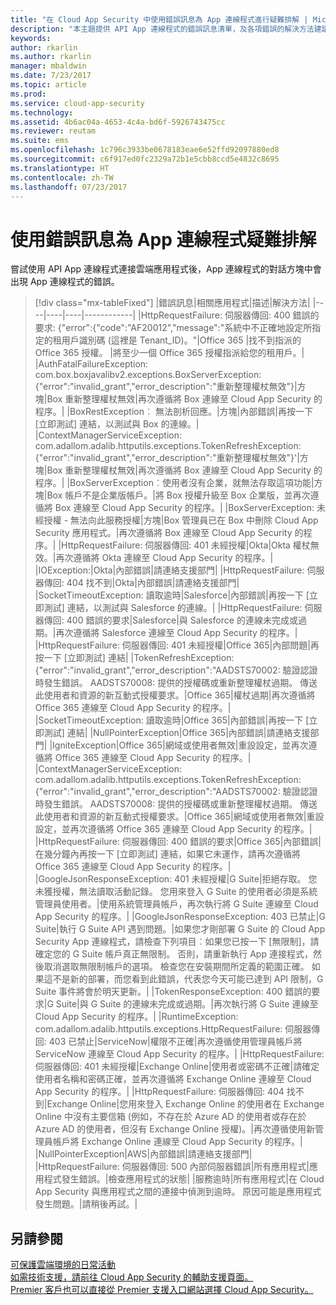 ```yaml
---
title: "在 Cloud App Security 中使用錯誤訊息為 App 連線程式進行疑難排解 | Microsoft Docs"
description: "本主題提供 API App 連線程式的錯誤訊息清單，及各項錯誤的解決方法建議。"
keywords: 
author: rkarlin
ms.author: rkarlin
manager: mbaldwin
ms.date: 7/23/2017
ms.topic: article
ms.prod: 
ms.service: cloud-app-security
ms.technology: 
ms.assetid: 4b6ac04a-4653-4c4a-bd6f-5926743475cc
ms.reviewer: reutam
ms.suite: ems
ms.openlocfilehash: 1c796c3933be0678183eae6e52ffd92097880ed8
ms.sourcegitcommit: c6f917ed0fc2329a72b1e5cbb8ccd5e4832c8695
ms.translationtype: HT
ms.contentlocale: zh-TW
ms.lasthandoff: 07/23/2017
---
```

# <a name="troubleshooting-app-connectors-using-error-messages"></a>使用錯誤訊息為 App 連線程式疑難排解

嘗試使用 API App 連線程式連接雲端應用程式後，App 連線程式的對話方塊中會出現 App 連線程式的錯誤。


> [!div class="mx-tableFixed"]
|錯誤訊息|相關應用程式|描述|解決方法|
|----|----|----|------------|
|HttpRequestFailure: 伺服器傳回: 400 錯誤的要求: {"error":{"code":"AF20012","message":"系統中不正確地設定所指定的租用戶識別碼 (這裡是 Tenant_ID)。"|Office 365 |找不到指派的 Office 365 授權。 |將至少一個 Office 365 授權指派給您的租用戶。| 
|AuthFatalFailureException: com.box.boxjavalibv2.exceptions.BoxServerException: {"error":"invalid_grant","error_description":"重新整理權杖無效"}|方塊|Box 重新整理權杖無效|再次遵循將 Box 連線至 Cloud App Security 的程序。|
|BoxRestException︰ 無法剖析回應。|方塊|內部錯誤|再按一下 [立即測試] 連結，以測試與 Box 的連線。|
|ContextManagerServiceException: com.adallom.adalib.httputils.exceptions.TokenRefreshException: {"error":"invalid_grant","error_description":"重新整理權杖無效"}'|方塊|Box 重新整理權杖無效|再次遵循將 Box 連線至 Cloud App Security 的程序。|
|BoxServerException︰使用者沒有企業，就無法存取這項功能|方塊|Box 帳戶不是企業版帳戶。|將 Box 授權升級至 Box 企業版，並再次遵循將 Box 連線至 Cloud App Security 的程序。|
|BoxServerException: 未經授權 - 無法向此服務授權|方塊|Box 管理員已在 Box 中刪除 Cloud App Security 應用程式。|再次遵循將 Box 連線至 Cloud App Security 的程序。|
|HttpRequestFailure: 伺服器傳回: 401 未經授權|Okta|Okta 權杖無效。|再次遵循將 Okta 連線至 Cloud App Security 的程序。|
|IOException:|Okta|內部錯誤|請連絡支援部門|
|HttpRequestFailure: 伺服器傳回: 404 找不到|Okta|內部錯誤|請連絡支援部門|
|SocketTimeoutException: 讀取逾時|Salesforce|內部錯誤|再按一下 [立即測試] 連結，以測試與 Salesforce 的連線。|
|HttpRequestFailure: 伺服器傳回: 400 錯誤的要求|Salesforce|與 Salesforce 的連線未完成或過期。|再次遵循將 Salesforce 連線至 Cloud App Security 的程序。|
|HttpRequestFailure: 伺服器傳回: 401 未經授權|Office 365|內部問題|再按一下 [立即測試] 連結|
|TokenRefreshException: {"error":"invalid_grant","error_description":"AADSTS70002: 驗證認證時發生錯誤。 AADSTS70008: 提供的授權碼或重新整理權杖過期。 傳送此使用者和資源的新互動式授權要求。|Office 365|權杖過期|再次遵循將 Office 365 連線至 Cloud App Security 的程序。|
|SocketTimeoutException: 讀取逾時|Office 365|內部錯誤|再按一下 [立即測試] 連結|
|NullPointerException|Office 365|內部錯誤|請連絡支援部門|
|IgniteException|Office 365|網域或使用者無效|重設設定，並再次遵循將 Office 365 連線至 Cloud App Security 的程序。|
|ContextManagerServiceException: com.adallom.adalib.httputils.exceptions.TokenRefreshException: {"error":"invalid_grant","error_description":"AADSTS70002: 驗證認證時發生錯誤。 AADSTS70008: 提供的授權碼或重新整理權杖過期。 傳送此使用者和資源的新互動式授權要求。|Office 365|網域或使用者無效|重設設定，並再次遵循將 Office 365 連線至 Cloud App Security 的程序。|
|HttpRequestFailure: 伺服器傳回: 400 錯誤的要求|Office 365|內部錯誤|在幾分鐘內再按一下 [立即測試] 連結，如果它未運作，請再次遵循將 Office 365 連線至 Cloud App Security 的程序。|
|GoogleJsonResponseException: 401 未經授權|G Suite|拒絕存取。 您未獲授權，無法讀取活動記錄。 您用來登入 G Suite 的使用者必須是系統管理員使用者。|使用系統管理員帳戶，再次執行將 G Suite 連線至 Cloud App Security 的程序。|
|GoogleJsonResponseException: 403 已禁止|G Suite|執行 G Suite API 遇到問題。|如果您才剛部署 G Suite 的 Cloud App Security App 連線程式，請檢查下列項目︰如果您已按一下 [無限制]，請確定您的 G Suite 帳戶真正無限制。 否則，請重新執行 App 連接程式，然後取消選取無限制帳戶的選項。 檢查您在安裝期間所定義的範圍正確。 如果這不是新的部署，而您看到此錯誤，代表您今天可能已達到 API 限制，G Suite 事件將會於明天更新。|
|TokenResponseException: 400 錯誤的要求|G Suite|與 G Suite 的連線未完成或過期。|再次執行將 G Suite 連線至 Cloud App Security 的程序。|
|RuntimeException: com.adallom.adalib.httputils.exceptions.HttpRequestFailure: 伺服器傳回: 403 已禁止|ServiceNow|權限不正確|再次遵循使用管理員帳戶將 ServiceNow 連線至 Cloud App Security 的程序。|
|HttpRequestFailure: 伺服器傳回: 401 未經授權|Exchange Online|使用者或密碼不正確|請確定使用者名稱和密碼正確，並再次遵循將 Exchange Online 連線至 Cloud App Security 的程序。|
|HttpRequestFailure: 伺服器傳回: 404 找不到|Exchange Online|您用來登入 Exchange Online 的使用者在 Exchange Online 中沒有主要信箱 (例如，不存在於 Azure AD 的使用者或存在於 Azure AD 的使用者，但沒有 Exchange Online 授權)。|再次遵循使用新管理員帳戶將 Exchange Online 連線至 Cloud App Security 的程序。|
|NullPointerException|AWS|內部錯誤|請連絡支援部門|
|HttpRequestFailure: 伺服器傳回: 500 內部伺服器錯誤|所有應用程式|應用程式發生錯誤。|檢查應用程式的狀態|
|服務逾時|所有應用程式|在 Cloud App Security 與應用程式之間的連接中偵測到逾時。 原因可能是應用程式發生問題。|請稍後再試。|

## <a name="see-also"></a>另請參閱  
[可保護雲端環境的日常活動](daily-activities-to-protect-your-cloud-environment.md)   
[如需技術支援，請前往 Cloud App Security 的輔助支援頁面。](http://support.microsoft.com/oas/default.aspx?prid=16031)   
[Premier 客戶也可以直接從 Premier 支援入口網站選擇 Cloud App Security。](https://premier.microsoft.com/)  
  
  
